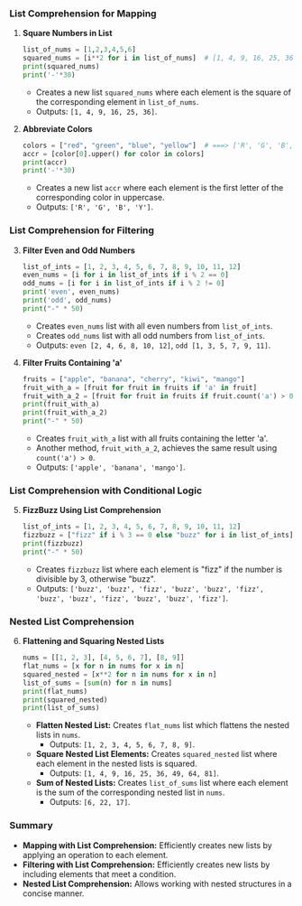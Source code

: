 
### List Comprehension for Mapping

1. **Square Numbers in List**
    ```python
    list_of_nums = [1,2,3,4,5,6]
    squared_nums = [i**2 for i in list_of_nums]  # [1, 4, 9, 16, 25, 36]
    print(squared_nums)
    print('-'*30)
    ```
   - Creates a new list `squared_nums` where each element is the square of the corresponding element in `list_of_nums`.
   - Outputs: `[1, 4, 9, 16, 25, 36]`.

2. **Abbreviate Colors**
    ```python
    colors = ["red", "green", "blue", "yellow"]  # ===> ['R', 'G', 'B', 'Y']
    accr = [color[0].upper() for color in colors]
    print(accr)
    print('-'*30)
    ```
   - Creates a new list `accr` where each element is the first letter of the corresponding color in uppercase.
   - Outputs: `['R', 'G', 'B', 'Y']`.

### List Comprehension for Filtering

3. **Filter Even and Odd Numbers**
    ```python
    list_of_ints = [1, 2, 3, 4, 5, 6, 7, 8, 9, 10, 11, 12]
    even_nums = [i for i in list_of_ints if i % 2 == 0]
    odd_nums = [i for i in list_of_ints if i % 2 != 0]
    print('even', even_nums)
    print('odd', odd_nums)
    print("-" * 50)
    ```
   - Creates `even_nums` list with all even numbers from `list_of_ints`.
   - Creates `odd_nums` list with all odd numbers from `list_of_ints`.
   - Outputs: `even [2, 4, 6, 8, 10, 12]`, `odd [1, 3, 5, 7, 9, 11]`.

4. **Filter Fruits Containing 'a'**
    ```python
    fruits = ["apple", "banana", "cherry", "kiwi", "mango"]
    fruit_with_a = [fruit for fruit in fruits if 'a' in fruit]
    fruit_with_a_2 = [fruit for fruit in fruits if fruit.count('a') > 0]
    print(fruit_with_a)
    print(fruit_with_a_2)
    print("-" * 50)
    ```
   - Creates `fruit_with_a` list with all fruits containing the letter 'a'.
   - Another method, `fruit_with_a_2`, achieves the same result using `count('a') > 0`.
   - Outputs: `['apple', 'banana', 'mango']`.

### List Comprehension with Conditional Logic

5. **FizzBuzz Using List Comprehension**
    ```python
    list_of_ints = [1, 2, 3, 4, 5, 6, 7, 8, 9, 10, 11, 12]
    fizzbuzz = ["fizz" if i % 3 == 0 else "buzz" for i in list_of_ints]
    print(fizzbuzz)
    print("-" * 50)
    ```
   - Creates `fizzbuzz` list where each element is "fizz" if the number is divisible by 3, otherwise "buzz".
   - Outputs: `['buzz', 'buzz', 'fizz', 'buzz', 'buzz', 'fizz', 'buzz', 'buzz', 'fizz', 'buzz', 'buzz', 'fizz']`.

### Nested List Comprehension

6. **Flattening and Squaring Nested Lists**
    ```python
    nums = [[1, 2, 3], [4, 5, 6, 7], [8, 9]]
    flat_nums = [x for n in nums for x in n]
    squared_nested = [x**2 for n in nums for x in n]
    list_of_sums = [sum(n) for n in nums]
    print(flat_nums)
    print(squared_nested)
    print(list_of_sums)
    ```
   - **Flatten Nested List:** Creates `flat_nums` list which flattens the nested lists in `nums`.
     - Outputs: `[1, 2, 3, 4, 5, 6, 7, 8, 9]`.
   - **Square Nested List Elements:** Creates `squared_nested` list where each element in the nested lists is squared.
     - Outputs: `[1, 4, 9, 16, 25, 36, 49, 64, 81]`.
   - **Sum of Nested Lists:** Creates `list_of_sums` list where each element is the sum of the corresponding nested list in `nums`.
     - Outputs: `[6, 22, 17]`.

### Summary
- **Mapping with List Comprehension:** Efficiently creates new lists by applying an operation to each element.
- **Filtering with List Comprehension:** Efficiently creates new lists by including elements that meet a condition.
- **Nested List Comprehension:** Allows working with nested structures in a concise manner.